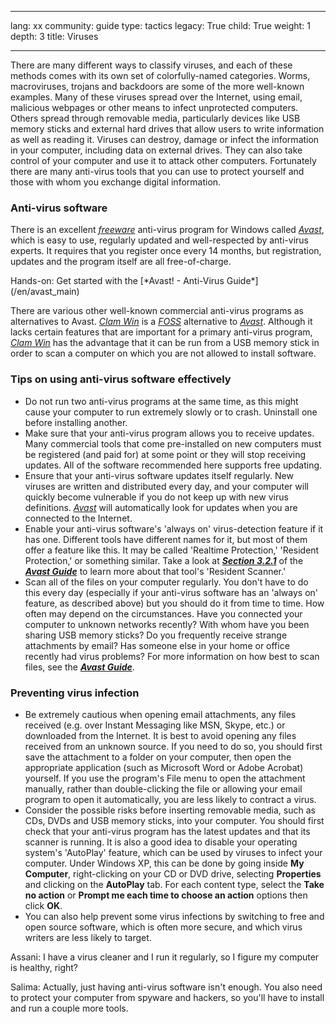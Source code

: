 

---

lang: xx
community: guide
type: tactics
legacy: True
child: True
weight: 1
depth: 3
title: Viruses

---

There are many different ways to classify viruses, and each of these methods comes with its own set of colorfully-named categories. Worms, macroviruses, trojans and backdoors are some of the more well-known examples. Many of these viruses spread over the Internet, using email, malicious webpages or other means to infect unprotected computers. Others spread through
removable media, particularly devices like USB memory sticks and
external hard drives that allow users to write information as well as
reading it. Viruses can destroy, damage or infect the information in
your computer, including data on external drives. They can also take
control of your computer and use it to attack other computers.
Fortunately there are many anti-virus tools that you can use to protect
yourself and those with whom you exchange digital information.

### Anti-virus software ###

There is an excellent [*freeware*](/en/glossary#Freeware)
anti-virus program for Windows called [*Avast*](/en/glossary#Avast), which is easy to use,
regularly updated and well-respected by anti-virus experts. It requires
that you register once every 14 months, but registration, updates and
the program itself are all free-of-charge.

<div class=getstarted markdown=1>
Hands-on: Get started with the [*Avast! - Anti-Virus Guide*](/en/avast_main)
</div>

There are various other well-known commercial anti-virus programs as alternatives to Avast. [*Clam Win*](/en/glossary#Clam_Win) is a [*FOSS*](/en/glossary#FOSS) alternative to *[Avast](/en/glossary#Avast)*. Although it lacks certain features that are important for a primary anti-virus program, [*Clam Win*](/en/glossary#Clam_Win) has the advantage that it can be run from a USB memory stick in order to scan a computer on which you are not allowed to install software.

### Tips on using anti-virus software effectively ###

- Do not run two anti-virus programs at the same time, as this
might cause your computer to run extremely slowly or to crash. Uninstall
one before installing another. 
- Make sure that your anti-virus program allows you to
receive updates. Many commercial tools that come pre-installed on new
computers must be registered (and paid for) at some point or they will
stop receiving updates. All of the software recommended here supports
free updating. 
- Ensure that your anti-virus software updates itself
regularly. New viruses are written and distributed every day, and your
computer will quickly become vulnerable if you do not keep up with new
virus definitions. [*Avast*](/en/glossary#Avast) will automatically look for updates when you
are connected to the Internet. 
- Enable your anti-virus software's 'always on'
virus-detection feature if it has one. Different tools have different
names for it, but most of them offer a feature like this. It may be
called 'Realtime Protection,' 'Resident Protection,' or something
similar. Take a look at [***Section 3.2.1***](/en/howtouseavast#Section_3.2.1) of the [***Avast Guide***](/en/avast_main) to learn more about that tool's 'Resident Scanner.'
- Scan all of the files on your computer regularly. You don't have to do this
every day (especially if your anti-virus software has an 'always on'
feature, as described above) but you should do it from time to time.
How often may depend on the circumstances. Have you
connected your computer to unknown networks recently? With whom have
you been sharing USB memory sticks? Do you frequently receive strange
attachments by email? Has someone else in your home or office recently
had virus problems? For more information on how best to scan files, see the [***Avast Guide***](/en/avast_main).

### Preventing virus infection ###

- Be extremely cautious when opening email attachments, any files received (e.g. over Instant Messaging like MSN, Skype, etc.) or downloaded from the Internet.
It is best to avoid opening any files received from an unknown source.
If you need to do so, you should first save the attachment to a folder
on your computer, then open the appropriate application (such as
Microsoft Word or Adobe Acrobat) yourself. If you use the program's
File menu to open the attachment manually, rather than double-clicking
the file or allowing your email program to open it automatically, you
are less likely to contract a virus. 
- Consider the possible risks before inserting removable
media, such as CDs, DVDs and USB memory sticks, into your computer. You
should first check that your anti-virus program has the latest updates
and that its scanner is running. It is also a good idea to disable your
operating system's 'AutoPlay' feature, which can be used by viruses to infect
your computer. Under Windows XP, this can be done by going inside **My Computer**, right-clicking on your CD or DVD drive, selecting **Properties** and clicking on the **AutoPlay** tab. For each content type, select the **Take no action** or **Prompt me each time to choose an action** options then click **OK**. 
- You can also help prevent some virus infections by switching to free and
open source software, which is often more secure, and which virus
writers are less likely to target. 

<div class=background markdown=1>
Assani: I have a virus cleaner and I run it regularly, so I figure my computer is healthy, right?

Salima: Actually, just having anti-virus software isn't enough. You also need to protect your computer from spyware and hackers, so you'll have to install and run a couple more tools.
</div>

